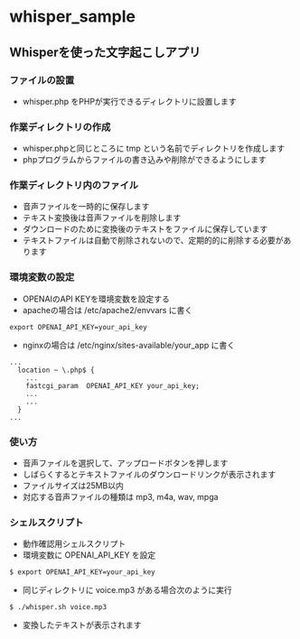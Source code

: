 # whisper_sample

## Whisperを使った文字起こしアプリ

### ファイルの設置
- whisper.php をPHPが実行できるディレクトリに設置します

### 作業ディレクトリの作成
- whisper.phpと同じところに tmp という名前でディレクトリを作成します
- phpプログラムからファイルの書き込みや削除ができるようにします

### 作業ディレクトリ内のファイル
- 音声ファイルを一時的に保存します
- テキスト変換後は音声ファイルを削除します
- ダウンロードのために変換後のテキストをファイルに保存しています
- テキストファイルは自動で削除されないので、定期的的に削除する必要があります

### 環境変数の設定
- OPENAIのAPI KEYを環境変数を設定する
- apacheの場合は /etc/apache2/envvars に書く
```
export OPENAI_API_KEY=your_api_key
```
- nginxの場合は /etc/nginx/sites-available/your_app に書く
```
...
  location ~ \.php$ {
    ...
    fastcgi_param  OPENAI_API_KEY your_api_key;
    ...
    ...
  }
...
```

### 使い方
- 音声ファイルを選択して、アップロードボタンを押します
- しばらくするとテキストファイルのダウンロードリンクが表示されます
- ファイルサイズは25MB以内
- 対応する音声ファイルの種類は mp3, m4a, wav, mpga

### シェルスクリプト
- 動作確認用シェルスクリプト
- 環境変数に OPENAI_API_KEY を設定
```
$ export OPENAI_API_KEY=your_api_key
```
- 同じディレクトリに voice.mp3 がある場合次のように実行
```
$ ./whisper.sh voice.mp3
```
- 変換したテキストが表示されます
